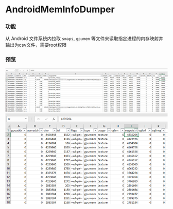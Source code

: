 # AndroidMemInfoDumper

### 功能
从 Android 文件系统内拉取 `smaps`, `gpumem` 等文件来读取指定进程的内存映射并输出为csv文件，需要root权限

### 预览
![image](Picture/smaps.png)
![image](Picture/gpumem.png)